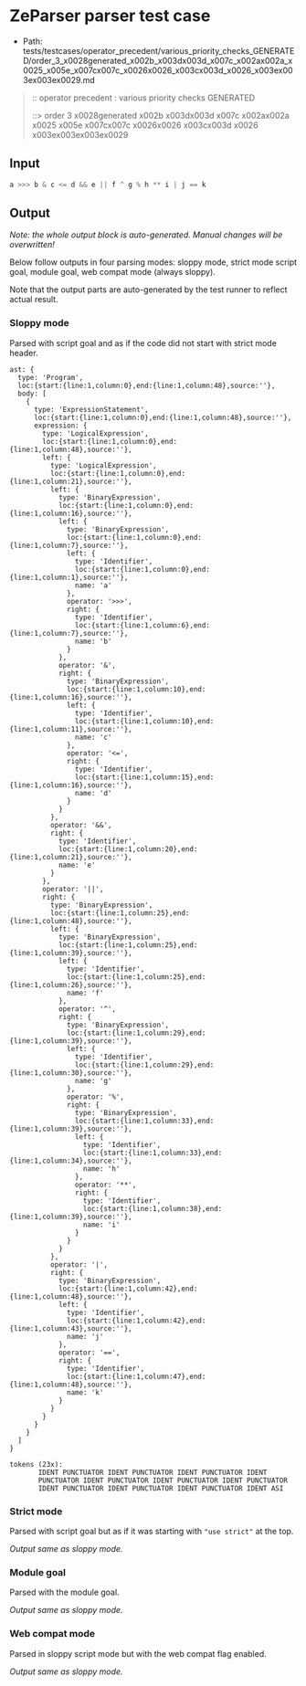 # ZeParser parser test case

- Path: tests/testcases/operator_precedent/various_priority_checks_GENERATED/order_3_x0028generated_x002b_x003dx003d_x007c_x002ax002a_x0025_x005e_x007cx007c_x0026x0026_x003cx003d_x0026_x003ex003ex003ex0029.md

> :: operator precedent : various priority checks GENERATED
>
> ::> order 3 x0028generated x002b x003dx003d x007c x002ax002a x0025 x005e x007cx007c x0026x0026 x003cx003d x0026 x003ex003ex003ex0029

## Input

`````js
a >>> b & c <= d && e || f ^ g % h ** i | j == k
`````

## Output

_Note: the whole output block is auto-generated. Manual changes will be overwritten!_

Below follow outputs in four parsing modes: sloppy mode, strict mode script goal, module goal, web compat mode (always sloppy).

Note that the output parts are auto-generated by the test runner to reflect actual result.

### Sloppy mode

Parsed with script goal and as if the code did not start with strict mode header.

`````
ast: {
  type: 'Program',
  loc:{start:{line:1,column:0},end:{line:1,column:48},source:''},
  body: [
    {
      type: 'ExpressionStatement',
      loc:{start:{line:1,column:0},end:{line:1,column:48},source:''},
      expression: {
        type: 'LogicalExpression',
        loc:{start:{line:1,column:0},end:{line:1,column:48},source:''},
        left: {
          type: 'LogicalExpression',
          loc:{start:{line:1,column:0},end:{line:1,column:21},source:''},
          left: {
            type: 'BinaryExpression',
            loc:{start:{line:1,column:0},end:{line:1,column:16},source:''},
            left: {
              type: 'BinaryExpression',
              loc:{start:{line:1,column:0},end:{line:1,column:7},source:''},
              left: {
                type: 'Identifier',
                loc:{start:{line:1,column:0},end:{line:1,column:1},source:''},
                name: 'a'
              },
              operator: '>>>',
              right: {
                type: 'Identifier',
                loc:{start:{line:1,column:6},end:{line:1,column:7},source:''},
                name: 'b'
              }
            },
            operator: '&',
            right: {
              type: 'BinaryExpression',
              loc:{start:{line:1,column:10},end:{line:1,column:16},source:''},
              left: {
                type: 'Identifier',
                loc:{start:{line:1,column:10},end:{line:1,column:11},source:''},
                name: 'c'
              },
              operator: '<=',
              right: {
                type: 'Identifier',
                loc:{start:{line:1,column:15},end:{line:1,column:16},source:''},
                name: 'd'
              }
            }
          },
          operator: '&&',
          right: {
            type: 'Identifier',
            loc:{start:{line:1,column:20},end:{line:1,column:21},source:''},
            name: 'e'
          }
        },
        operator: '||',
        right: {
          type: 'BinaryExpression',
          loc:{start:{line:1,column:25},end:{line:1,column:48},source:''},
          left: {
            type: 'BinaryExpression',
            loc:{start:{line:1,column:25},end:{line:1,column:39},source:''},
            left: {
              type: 'Identifier',
              loc:{start:{line:1,column:25},end:{line:1,column:26},source:''},
              name: 'f'
            },
            operator: '^',
            right: {
              type: 'BinaryExpression',
              loc:{start:{line:1,column:29},end:{line:1,column:39},source:''},
              left: {
                type: 'Identifier',
                loc:{start:{line:1,column:29},end:{line:1,column:30},source:''},
                name: 'g'
              },
              operator: '%',
              right: {
                type: 'BinaryExpression',
                loc:{start:{line:1,column:33},end:{line:1,column:39},source:''},
                left: {
                  type: 'Identifier',
                  loc:{start:{line:1,column:33},end:{line:1,column:34},source:''},
                  name: 'h'
                },
                operator: '**',
                right: {
                  type: 'Identifier',
                  loc:{start:{line:1,column:38},end:{line:1,column:39},source:''},
                  name: 'i'
                }
              }
            }
          },
          operator: '|',
          right: {
            type: 'BinaryExpression',
            loc:{start:{line:1,column:42},end:{line:1,column:48},source:''},
            left: {
              type: 'Identifier',
              loc:{start:{line:1,column:42},end:{line:1,column:43},source:''},
              name: 'j'
            },
            operator: '==',
            right: {
              type: 'Identifier',
              loc:{start:{line:1,column:47},end:{line:1,column:48},source:''},
              name: 'k'
            }
          }
        }
      }
    }
  ]
}

tokens (23x):
       IDENT PUNCTUATOR IDENT PUNCTUATOR IDENT PUNCTUATOR IDENT
       PUNCTUATOR IDENT PUNCTUATOR IDENT PUNCTUATOR IDENT PUNCTUATOR
       IDENT PUNCTUATOR IDENT PUNCTUATOR IDENT PUNCTUATOR IDENT ASI
`````

### Strict mode

Parsed with script goal but as if it was starting with `"use strict"` at the top.

_Output same as sloppy mode._

### Module goal

Parsed with the module goal.

_Output same as sloppy mode._

### Web compat mode

Parsed in sloppy script mode but with the web compat flag enabled.

_Output same as sloppy mode._
